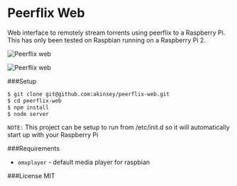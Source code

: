 # Peerflix Web
Web interface to remotely stream torrents using peerflix to a Raspberry Pi. This has only been tested on Raspbian running on a Raspberry Pi 2.

![Peerflix web](http://i.imgur.com/U1pEcOE.png)

![Peerflix web](http://i.imgur.com/OWom6Mi.png)

###Setup
```sh
$ git clone git@github.com:akinsey/peerflix-web.git
$ cd peerflix-web
$ npm install
$ node server
```
`NOTE:` This project can be setup to run from /etc/init.d so it will automatically start up with your Raspberry Pi

###Requirements
* `omxplayer` - default media player for raspbian


###License
MIT
